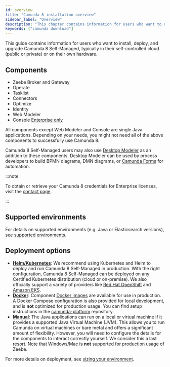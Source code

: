 ```yaml
---
id: overview
title: "Camunda 8 installation overview"
sidebar_label: "Overview"
description: "This chapter contains information for users who want to deploy and run Camunda 8 Self-Managed in their self-controlled cloud or own hardware."
keywords: ["camunda download"]
---
```


This guide contains information for users who want to install, deploy, and upgrade Camunda 8 Self-Managed, typically in their self-controlled cloud (public or private) or on their own hardware.

## Components

- Zeebe Broker and Gateway
- Operate
- Tasklist
- Connectors
- Optimize
- Identity
- Web Modeler
- Console [<span class="badge badge--enterprise-only">Enterprise only</span>](../../../reference/licenses/#console-sm)

All components except Web Modeler and Console are single Java applications. Depending on your needs, you might not need all of the above components to successfully use Camunda 8.

Camunda 8 Self-Managed users may also use [Desktop Modeler](../components/modeler/desktop-modeler/install-the-modeler) as an addition to these components. Desktop Modeler can be used by process developers to build BPMN diagrams, DMN diagrams, or [Camunda Forms](../../guides/utilizing-forms.md) for automation.

:::note

To obtain or retrieve your Camunda 8 credentials for Enterprise licenses, visit the [contact page](/contact).

:::

## Supported environments

For details on supported environments (e.g. Java or Elasticsearch versions), see [supported environments](/reference/supported-environments.md).

## Deployment options

- [**Helm/Kubernetes**](./install.md): We recommend using Kubernetes and Helm to deploy and run Camunda 8 Self-Managed in production. With the right configuration, Camunda 8 Self-Managed can be deployed on any Certified Kubernetes distribution (cloud or on-premise). We also officially support a variety of providers like [Red Hat OpenShift](./deploy/openshift/redhat-openshift.md) and [Amazon EKS](./deploy/amazon/amazon-eks/).
- [**Docker**](./deploy/other/docker.md): Component [Docker images](https://hub.docker.com/u/camunda) are available for use in production. A Docker Compose configuration is also provided for local development, and is **not** optimized for production usage. You can find setup instructions in the [camunda-platform](https://github.com/camunda/camunda-platform) repository.
- [**Manual**](./deploy/local/manual.md): The Java applications can run on a local or virtual machine if it provides a supported Java Virtual Machine (JVM). This allows you to run Camunda on virtual machines or bare metal and offers a significant amount of flexibility. However, you will need to configure the details for the components to interact correctly yourself. We consider this a last resort. Note that Windows/Mac is **not** supported for production usage of Zeebe.

For more details on deployment, see [sizing your environment](../../components/best-practices/architecture/sizing-your-environment.md#camunda-8-self-managed).
